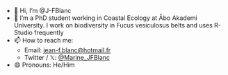 - 👋 Hi, I’m @J-FBlanc
- 🌱 I’m a PhD student working in Coastal Ecology at Åbo Akademi University. I work on biodiversity in Fucus vesiculosus belts and uses R-Studio frequently
- 📫 How to reach me:
  - Email: jean-f.blanc@hotmail.fr
  - Twitter / 𝕏: [@Marine_JFBlanc](https://twitter.com/Marine_JFBlanc)
- 😄 Pronouns: He/Him

<!---
J-FBlanc/J-FBlanc is a ✨ special ✨ repository because its `README.md` (this file) appears on your GitHub profile.
You can click the Preview link to take a look at your changes.
--->
